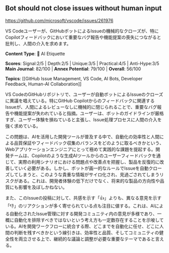 ## Bot should not close issues without human input

https://github.com/microsoft/vscode/issues/261976

VS Codeユーザーが、GitHubボットによるIssueの機械的なクローズが、特にCopilotフィードバックにおいて重要なバグ報告や機能提案の喪失につながると批判し、人間の介入を求めます。

**Content Type**: 🤝 AI Etiquette

**Scores**: Signal:2/5 | Depth:2/5 | Unique:3/5 | Practical:4/5 | Anti-Hype:3/5
**Main Journal**: 82/100 | **Annex Potential**: 79/100 | **Overall**: 56/100

**Topics**: [[GitHub Issue Management, VS Code, AI Bots, Developer Feedback, Human-AI Collaboration]]

VS CodeのGitHubリポジトリで、ユーザーが自動ボットによるIssueのクローズに異議を唱えている。特にGitHub Copilotからのフィードバックに関連するIssueが、人間によるレビューなしに機械的に閉じられることで、重要なバグ報告や機能提案が失われていると指摘。ユーザーは、ボットのガイドラインが厳格すぎ、ユーザー体験を損ねていると主張し、Issue処理プロセスに人間の介入を強く求めている。

この問題は、AIを活用した開発ツールが普及する中で、自動化の効率性と人間による品質保証やフィードバック収集のバランスをどのように取るべきかという、Webアプリケーションエンジニアにとって極めて実践的な課題を提起する。開発チームは、Copilotのような生成AIツールからのユーザーフィードバックを通じて、実際の利用シナリオにおける問題点や改善点を把握し、製品を反復的に改善していく必要がある。しかし、ボットが画一的なルールでIssueを自動クローズしてしまうと、このような貴重な情報がサイロ化され、見過ごされてしまうリスクがある。これは、開発者体験の低下だけでなく、将来的な製品の方向性や品質にも影響を及ぼしかねない。

また、このIssueの投稿に対して、共感を示す「👍」よりも、異なる意見を示す「👎」のリアクションが多く寄せられている点も注目に値する。これは、AIによる自動化されたIssue管理に対する開発コミュニティ内の意見が多様であり、一概に自動化を排除すべきではないという考え方も一定数存在することを示唆している。AIを開発ワークフローに統合する際、どこまでを自動化に任せ、どこに人間の判断を残すべきかという線引きは、効率性と品質、そしてコミュニティの健全性を両立させる上で、継続的な議論と調整が必要な重要なテーマであると言える。